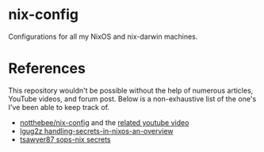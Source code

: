 # nix-config
Configurations for all my NixOS and nix-darwin machines.

# References
This repository wouldn't be possible without the help of numerous articles,
YouTube videos, and forum post. Below is a non-exhaustive list of the one's I've
been able to keep track of.

- [notthebee/nix-config](https://github.com/notthebee/nix-config) and the
[related youtube video](https://youtube.com/watch?v=f-x5cB6qCzA)
- [lgug2z handling-secrets-in-nixos-an-overview](https://lgug2z.com/articles/handling-secrets-in-nixos-an-overview/)
- [tsawyer87 sops-nix secrets](https://tsawyer87.github.io/posts/sops-nix/)
